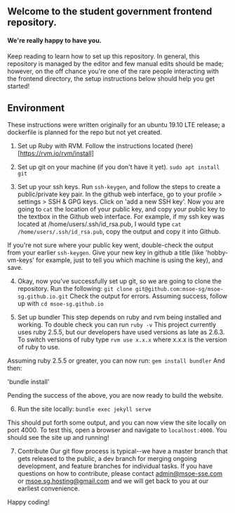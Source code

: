 ## Welcome to the student government frontend repository. 
#### We're really happy to have you.

Keep reading to learn how to set up this repository.
In general, this repository is managed by the editor and few manual edits should be made; however, on the off chance you're one of the rare people interacting with the frontend directory, the setup instructions below should help you get started!

## Environment
These instructions were written originally for an ubuntu 19.10 LTE release; a dockerfile is planned for the repo but not yet created.

1. Set up Ruby with RVM.
Follow the instructions located (here)[https://rvm.io/rvm/install]

2. Set up git on your machine (if you don't have it yet).
`sudo apt install git` 

3. Set up your ssh keys.
Run `ssh-keygen`, and follow the steps to create a public/private key pair.
In the github web interface, go to your profile > settings > SSH & GPG keys. Click on 'add a new SSH key'.
Now you are going to `cat` the location of your public key, and copy your public key to the textbox in the Github web interface.
For example, if my ssh key was located at /home/users/.ssh/id_rsa.pub, I would type
`cat /home/users/.ssh/id_rsa.pub`, copy the output and copy it into Github.

If you're not sure where your public key went, double-check the output from your earlier `ssh-keygen`.
Give your new key in github a title (like 'hobby-vm-keys' for example, just to tell you which machine is using the key), and save.

4. Okay, now you've successfully set up git, so we are going to clone the repository. Run the following:
`git clone git@github.com:msoe-sg/msoe-sg.github.io.git`
Check the output for errors. Assuming success, follow up with
`cd msoe-sg.github.io`

5. Set up bundler
This step depends on ruby and rvm being installed and working. To double check you can run
`ruby -v`
This project currently uses ruby 2.5.5, but our developers have used versions as late as 2.6.3.
To switch versions of ruby type
`rvm use x.x.x` where x.x.x is the version of ruby to use.

Assuming ruby 2.5.5 or greater, you can now run:
`gem install bundler`
And then:

'bundle install'

Pending the success of the above, you are now ready to build the website.

6. Run the site locally:
`bundle exec jekyll serve`

This should put forth some output, and you can now view the site locally on port 4000.
To test this, open a browser and navigate to `localhost:4000`. You should see the site up and running!

7. Contribute
Our git flow process is typical--we have a master branch that gets released to the public, a dev branch for merging ongoing development, and feature branches for individual tasks.
If you have questions on how to contribute, please contact admin@msoe-sse.com or msoe.sg.hosting@gmail.com and we will get back to you at our earliest convenience.

Happy coding!
